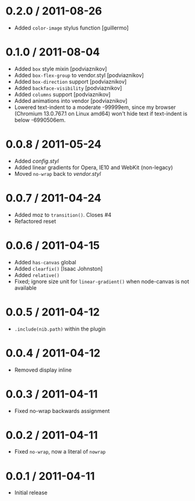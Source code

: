 
0.2.0 / 2011-08-26 
==================

  * Added `color-image` stylus function [guillermo]

0.1.0 / 2011-08-04 
==================

  * Added `box` style mixin [podviaznikov]
  * Added `box-flex-group` to vendor.styl [podviaznikov]
  * Added `box-direction` support [podviaznikov]
  * Added `backface-visibility` [podviaznikov]
  * Added `columns` support [podviaznikov]
  * Added animations into vendor [podviaznikov]
  * Lowered text-indent to a moderate -99999em, since my browser (Chromium 13.0.767.1 on Linux amd64) won't hide text if text-indent is below -6990506em.

0.0.8 / 2011-05-24 
==================

  * Added _config.styl_
  * Added linear gradients for Opera, IE10 and WebKit (non-legacy)
  * Moved `no-wrap` back to _vendor.styl_

0.0.7 / 2011-04-24 
==================

  * Added moz to `transition()`. Closes #4
  * Refactored reset

0.0.6 / 2011-04-15 
==================

  * Added `has-canvas` global
  * Added `clearfix()` [Isaac Johnston]
  * Added `relative()`
  * Fixed; ignore size unit for `linear-gradient()` when node-canvas is not available

0.0.5 / 2011-04-12 
==================

  * `.include(nib.path)` within the plugin

0.0.4 / 2011-04-12 
==================

  * Removed display inline

0.0.3 / 2011-04-11 
==================

  * Fixed no-wrap backwards assignment

0.0.2 / 2011-04-11 
==================

  * Fixed `no-wrap`, now a literal of `nowrap`

0.0.1 / 2011-04-11 
==================

  * Initial release
